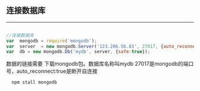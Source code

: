 ## 连接数据库
***
``` javascript

//连接数据库
var  mongodb = require('mongodb');
var  server  = new mongodb.Server('123.206.56.83', 27017, {auto_reconnect:true});
var  db = new mongodb.Db('mydb', server, {safe:true});

```
数据的链接需要 下载mongodb包。数据库名称叫mydb 27017是mongodb的端口号，auto_reconnect:true是断开自连接  
``` Bash
  npm stall mongodb
```
